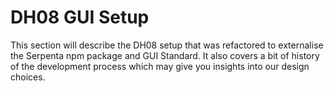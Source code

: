 # DH08 GUI Setup

This section will describe the DH08 setup that was refactored to externalise the Serpenta npm package and GUI Standard. 
It also covers a bit of history of the development process which may give you insights into our design choices.